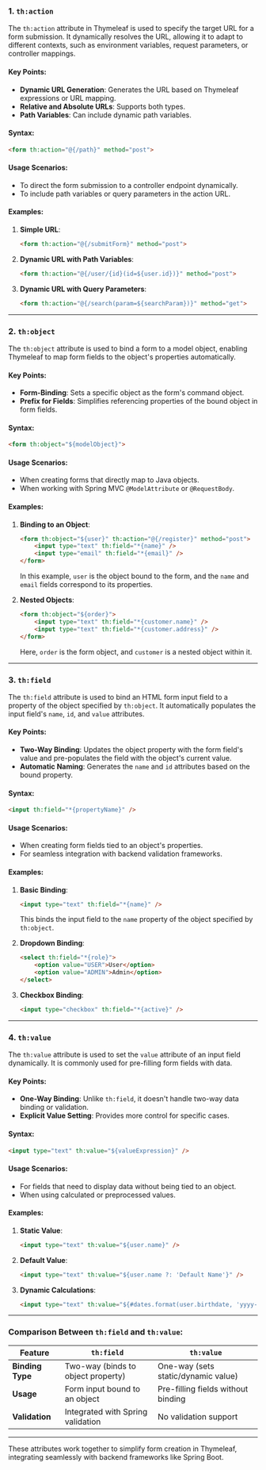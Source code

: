 ### **1. `th:action`**
The `th:action` attribute in Thymeleaf is used to specify the target URL for a form submission. It dynamically resolves the URL, allowing it to adapt to different contexts, such as environment variables, request parameters, or controller mappings. 

#### **Key Points**:
- **Dynamic URL Generation**: Generates the URL based on Thymeleaf expressions or URL mapping.
- **Relative and Absolute URLs**: Supports both types.
- **Path Variables**: Can include dynamic path variables.

#### **Syntax**:
```html
<form th:action="@{/path}" method="post">
```

#### **Usage Scenarios**:
- To direct the form submission to a controller endpoint dynamically.
- To include path variables or query parameters in the action URL.

#### **Examples**:
1. **Simple URL**:
   ```html
   <form th:action="@{/submitForm}" method="post">
   ```

2. **Dynamic URL with Path Variables**:
   ```html
   <form th:action="@{/user/{id}(id=${user.id})}" method="post">
   ```

3. **Dynamic URL with Query Parameters**:
   ```html
   <form th:action="@{/search(param=${searchParam})}" method="get">
   ```

---

### **2. `th:object`**
The `th:object` attribute is used to bind a form to a model object, enabling Thymeleaf to map form fields to the object's properties automatically.

#### **Key Points**:
- **Form-Binding**: Sets a specific object as the form's command object.
- **Prefix for Fields**: Simplifies referencing properties of the bound object in form fields.

#### **Syntax**:
```html
<form th:object="${modelObject}">
```

#### **Usage Scenarios**:
- When creating forms that directly map to Java objects.
- When working with Spring MVC `@ModelAttribute` or `@RequestBody`.

#### **Examples**:
1. **Binding to an Object**:
   ```html
   <form th:object="${user}" th:action="@{/register}" method="post">
       <input type="text" th:field="*{name}" />
       <input type="email" th:field="*{email}" />
   </form>
   ```
   In this example, `user` is the object bound to the form, and the `name` and `email` fields correspond to its properties.

2. **Nested Objects**:
   ```html
   <form th:object="${order}">
       <input type="text" th:field="*{customer.name}" />
       <input type="text" th:field="*{customer.address}" />
   </form>
   ```
   Here, `order` is the form object, and `customer` is a nested object within it.

---

### **3. `th:field`**
The `th:field` attribute is used to bind an HTML form input field to a property of the object specified by `th:object`. It automatically populates the input field's `name`, `id`, and `value` attributes.

#### **Key Points**:
- **Two-Way Binding**: Updates the object property with the form field's value and pre-populates the field with the object's current value.
- **Automatic Naming**: Generates the `name` and `id` attributes based on the bound property.

#### **Syntax**:
```html
<input th:field="*{propertyName}" />
```

#### **Usage Scenarios**:
- When creating form fields tied to an object's properties.
- For seamless integration with backend validation frameworks.

#### **Examples**:
1. **Basic Binding**:
   ```html
   <input type="text" th:field="*{name}" />
   ```
   This binds the input field to the `name` property of the object specified by `th:object`.

2. **Dropdown Binding**:
   ```html
   <select th:field="*{role}">
       <option value="USER">User</option>
       <option value="ADMIN">Admin</option>
   </select>
   ```

3. **Checkbox Binding**:
   ```html
   <input type="checkbox" th:field="*{active}" />
   ```

---

### **4. `th:value`**
The `th:value` attribute is used to set the `value` attribute of an input field dynamically. It is commonly used for pre-filling form fields with data.

#### **Key Points**:
- **One-Way Binding**: Unlike `th:field`, it doesn't handle two-way data binding or validation.
- **Explicit Value Setting**: Provides more control for specific cases.

#### **Syntax**:
```html
<input type="text" th:value="${valueExpression}" />
```

#### **Usage Scenarios**:
- For fields that need to display data without being tied to an object.
- When using calculated or preprocessed values.

#### **Examples**:
1. **Static Value**:
   ```html
   <input type="text" th:value="${user.name}" />
   ```

2. **Default Value**:
   ```html
   <input type="text" th:value="${user.name ?: 'Default Name'}" />
   ```

3. **Dynamic Calculations**:
   ```html
   <input type="text" th:value="${#dates.format(user.birthdate, 'yyyy-MM-dd')}" />
   ```

---

### **Comparison Between `th:field` and `th:value`**:
| Feature            | `th:field`                          | `th:value`                      |
|---------------------|-------------------------------------|----------------------------------|
| **Binding Type**    | Two-way (binds to object property) | One-way (sets static/dynamic value) |
| **Usage**           | Form input bound to an object      | Pre-filling fields without binding |
| **Validation**      | Integrated with Spring validation  | No validation support           |

---

These attributes work together to simplify form creation in Thymeleaf, integrating seamlessly with backend frameworks like Spring Boot.